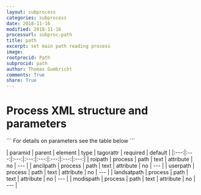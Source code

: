 ```yaml
---
layout: subprocess
categories: subprocess
date: 2018-11-16
modified: 2018-11-16
processurl: subproc-path
title: path
excerpt: set main path reading process
image: 
rootprocid: Path
subprocid: path
author: Thomas Gumbricht
comments: True
share: True
---
```


<h1 class='foot-description'>Process XML structure and parameters</h1>
```
For details on parameters see the table below
<?xml version="1.0" ?>
<process>
  <!--Generated from python-->
  <userproj plotid="yourplotid" projectid="yourprojectid" siteid="yoursiteid" system="systemid" tractid="yourtractid" userid="youruserid"/>
  <period endday="DD" endmonth="MM" endyear="YYYY" seasonendday="DD" seasonendmonth="MM" seasonstartday="DD" seasonstartmonth="MM" startday="DD" startmonth="MM" startyear="YYYY" timestep="timestep"/>
  <path ancilpath="txtstring" landsatpath="txtstring" modispath="txtstring" roipath="txtstring" userpath="txtstring"/>
</process>
```

| paramid | parent | element | type | tagorattr | required | default |
|:---:|:---:|:---:|:---:|:---:|:---:|:---:|:---:|
| roipath | process | path | text | attribute | no | --- |
| ancilpath | process | path | text | attribute | no | --- |
| userpath | process | path | text | attribute | no | --- |
| landsatpath | process | path | text | attribute | no | --- |
| modispath | process | path | text | attribute | no | --- |

